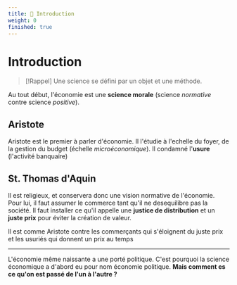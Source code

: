 ```yaml
---
title: 📗 Introduction
weight: 0
finished: true
---
```

# Introduction

> [!Rappel]
> Une science se défini par un objet et une méthode.

Au tout début, l'économie est une **science morale** (science *normative* contre science *positive*).
## Aristote

Aristote est le premier à parler d'économie. Il l'étudie à l'echelle du foyer, de la gestion du budget (échelle *microéconomique*). Il condamné l'**usure** (l'activité banquaire)

## St. Thomas d'Aquin 

Il est religieux, et conservera donc une vision normative de l'économie. Pour lui, il faut assumer le commerce tant qu'il ne desequilibre pas la société. Il faut installer ce qu'il appelle une **justice de distribution** et un **juste prix** pour éviter la création de valeur.

Il est comme Aristote contre les commerçants qui s'éloignent du juste prix et les usuriés qui donnent un prix au temps

---

L'économie même naissante a une porté politique. C'est pourquoi la science économique a d'abord eu pour nom économie politique. **Mais comment es ce qu'on est passé de l'un à l'autre ?**